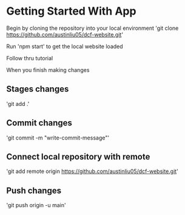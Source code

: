 # Getting Started With App

Begin by cloning the repository into your local environment 
'git clone https://github.com/austinliu05/dcf-website.git'

Run 'npm start' to get the local website loaded

Follow thru tutorial 

When you finish making changes

## Stages changes
'git add .'

## Commit changes
'git commit -m "write-commit-message"'

## Connect local repository with remote
'git add remote origin https://github.com/austinliu05/dcf-website.git'

## Push changes
'git push origin -u main'
